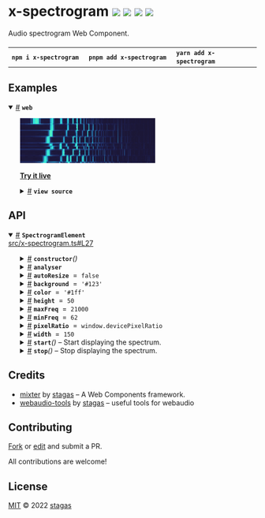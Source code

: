 <h1>
x-spectrogram <a href="https://npmjs.org/package/x-spectrogram"><img src="https://img.shields.io/badge/npm-v1.0.1-F00.svg?colorA=000"/></a> <a href="src"><img src="https://img.shields.io/badge/loc-126-FFF.svg?colorA=000"/></a> <a href="https://cdn.jsdelivr.net/npm/x-spectrogram@1.0.1/dist/x-spectrogram.min.js"><img src="https://img.shields.io/badge/brotli-2.5K-333.svg?colorA=000"/></a> <a href="LICENSE"><img src="https://img.shields.io/badge/license-MIT-F0B.svg?colorA=000"/></a>
</h1>

<p></p>

Audio spectrogram Web Component.

<h4>
<table><tr><td title="Triple click to select and copy paste">
<code>npm i x-spectrogram </code>
</td><td title="Triple click to select and copy paste">
<code>pnpm add x-spectrogram </code>
</td><td title="Triple click to select and copy paste">
<code>yarn add x-spectrogram</code>
</td></tr></table>
</h4>

## Examples

<details id="example$web" title="web" open><summary><span><a href="#example$web">#</a></span>  <code><strong>web</strong></code></summary>  <ul><p></p>  <a href="https://stagas.github.io/x-spectrogram/example/web.html"><img width="274.2857142857143" src="example/web.png"></img>  <p><strong>Try it live</strong></p></a>    <details id="source$web" title="web source code" ><summary><span><a href="#source$web">#</a></span>  <code><strong>view source</strong></code></summary>  <a href="example/web.ts">example/web.ts</a>  <p>

```ts
import { fetchAudioBuffer } from 'webaudio-tools'
import { SpectrogramElement } from 'x-spectrogram'

customElements.define('x-spectrogram', SpectrogramElement)
document.body.innerHTML = `
<div id="demo" style="display:inline-flex;height:80px;">
  <x-spectrogram autoresize></x-spectrogram>
</div>
`

const ctx = new AudioContext({ sampleRate: 44100, latencyHint: 'playback' })

const analyser = ctx.createAnalyser()
analyser.fftSize = 4096
analyser.smoothingTimeConstant = 0
analyser.maxDecibels = 0
analyser.minDecibels = -100

// @ts-ignore
const url = new URL('alpha_molecule.ogg', import.meta.url).toString()

fetchAudioBuffer(ctx, url).then(audioBuffer => {
  const source = ctx.createBufferSource()
  source.buffer = audioBuffer
  source.loop = true
  source.connect(ctx.destination)
  source.start(0, 30)
  source.connect(analyser)
  ;(document.querySelector('x-spectrogram') as SpectrogramElement).analyser =
    analyser
})

window.onclick = () => ctx.state !== 'running' ? ctx.resume() : ctx.suspend()
if (ctx.state !== 'running')
  document.body.appendChild(new Text('click to start/stop'))
```

</p>
</details></ul></details>

## API

<p>  <details id="SpectrogramElement$1" title="Class" open><summary><span><a href="#SpectrogramElement$1">#</a></span>  <code><strong>SpectrogramElement</strong></code>    </summary>  <a href="src/x-spectrogram.ts#L27">src/x-spectrogram.ts#L27</a>  <ul>        <p>  <details id="constructor$3" title="Constructor" ><summary><span><a href="#constructor$3">#</a></span>  <code><strong>constructor</strong></code><em>()</em>    </summary>    <ul>    <p>  <details id="new SpectrogramElement$4" title="ConstructorSignature" ><summary><span><a href="#new SpectrogramElement$4">#</a></span>  <code><strong>new SpectrogramElement</strong></code><em>()</em>    </summary>    <ul><p><a href="#SpectrogramElement$1">SpectrogramElement</a></p>        </ul></details></p>    </ul></details><details id="analyser$13" title="Property" ><summary><span><a href="#analyser$13">#</a></span>  <code><strong>analyser</strong></code>    </summary>  <a href="src/x-spectrogram.ts#L47">src/x-spectrogram.ts#L47</a>  <ul><p><span>AnalyserNode</span></p>        </ul></details><details id="autoResize$5" title="Property" ><summary><span><a href="#autoResize$5">#</a></span>  <code><strong>autoResize</strong></code>  <span><span>&nbsp;=&nbsp;</span>  <code>false</code></span>  </summary>  <a href="src/x-spectrogram.ts#L32">src/x-spectrogram.ts#L32</a>  <ul><p>boolean</p>        </ul></details><details id="background$9" title="Property" ><summary><span><a href="#background$9">#</a></span>  <code><strong>background</strong></code>  <span><span>&nbsp;=&nbsp;</span>  <code>'#123'</code></span>  </summary>  <a href="src/x-spectrogram.ts#L38">src/x-spectrogram.ts#L38</a>  <ul><p>string</p>        </ul></details><details id="color$10" title="Property" ><summary><span><a href="#color$10">#</a></span>  <code><strong>color</strong></code>  <span><span>&nbsp;=&nbsp;</span>  <code>'#1ff'</code></span>  </summary>  <a href="src/x-spectrogram.ts#L39">src/x-spectrogram.ts#L39</a>  <ul><p>string</p>        </ul></details><details id="height$8" title="Property" ><summary><span><a href="#height$8">#</a></span>  <code><strong>height</strong></code>  <span><span>&nbsp;=&nbsp;</span>  <code>50</code></span>  </summary>  <a href="src/x-spectrogram.ts#L36">src/x-spectrogram.ts#L36</a>  <ul><p>number</p>        </ul></details><details id="maxFreq$12" title="Property" ><summary><span><a href="#maxFreq$12">#</a></span>  <code><strong>maxFreq</strong></code>  <span><span>&nbsp;=&nbsp;</span>  <code>21000</code></span>  </summary>  <a href="src/x-spectrogram.ts#L42">src/x-spectrogram.ts#L42</a>  <ul><p>number</p>        </ul></details><details id="minFreq$11" title="Property" ><summary><span><a href="#minFreq$11">#</a></span>  <code><strong>minFreq</strong></code>  <span><span>&nbsp;=&nbsp;</span>  <code>62</code></span>  </summary>  <a href="src/x-spectrogram.ts#L41">src/x-spectrogram.ts#L41</a>  <ul><p>number</p>        </ul></details><details id="pixelRatio$6" title="Property" ><summary><span><a href="#pixelRatio$6">#</a></span>  <code><strong>pixelRatio</strong></code>  <span><span>&nbsp;=&nbsp;</span>  <code>window.devicePixelRatio</code></span>  </summary>  <a href="src/x-spectrogram.ts#L33">src/x-spectrogram.ts#L33</a>  <ul><p>number</p>        </ul></details><details id="width$7" title="Property" ><summary><span><a href="#width$7">#</a></span>  <code><strong>width</strong></code>  <span><span>&nbsp;=&nbsp;</span>  <code>150</code></span>  </summary>  <a href="src/x-spectrogram.ts#L35">src/x-spectrogram.ts#L35</a>  <ul><p>number</p>        </ul></details><details id="start$35" title="Method" ><summary><span><a href="#start$35">#</a></span>  <code><strong>start</strong></code><em>()</em>     &ndash; Start displaying the spectrum.</summary>  <a href="src/x-spectrogram.ts#L69">src/x-spectrogram.ts#L69</a>  <ul>    <p>      <p><strong>start</strong><em>()</em>  &nbsp;=&gt;  <ul>void</ul></p></p>    </ul></details><details id="stop$37" title="Method" ><summary><span><a href="#stop$37">#</a></span>  <code><strong>stop</strong></code><em>()</em>     &ndash; Stop displaying the spectrum.</summary>  <a href="src/x-spectrogram.ts#L75">src/x-spectrogram.ts#L75</a>  <ul>    <p>      <p><strong>stop</strong><em>()</em>  &nbsp;=&gt;  <ul>void</ul></p></p>    </ul></details></p></ul></details></p>

## Credits

- [mixter](https://npmjs.org/package/mixter) by [stagas](https://github.com/stagas) &ndash; A Web Components framework.
- [webaudio-tools](https://npmjs.org/package/webaudio-tools) by [stagas](https://github.com/stagas) &ndash; useful tools for webaudio

## Contributing

[Fork](https://github.com/stagas/x-spectrogram/fork) or [edit](https://github.dev/stagas/x-spectrogram) and submit a PR.

All contributions are welcome!

## License

<a href="LICENSE">MIT</a> &copy; 2022 [stagas](https://github.com/stagas)

